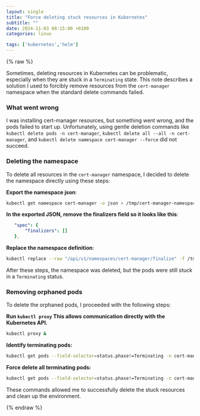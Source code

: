 ```yaml
---
layout: single
title: "Force deleting stuck resources in Kubernetes"
subtitle: ""
date: 2024-11-03 08:15:00 +0100
categories: linux

tags: ['kubernetes','helm']
---
```


{% raw %}


Sometimes, deleting resources in Kubernetes can be problematic, especially when they are stuck in a `Terminating` state. This note describes a solution I used to forcibly remove resources from the `cert-manager` namespace when the standard delete commands failed.

### What went wrong

I was installing cert-manager resources, but something went wrong, and the pods failed to start up. Unfortunately, using gentle deletion commands like `kubectl delete pods -n cert-manager`, `kubectl delete all --all -n cert-manager`, and `kubectl delete namespace cert-manager --force` did not succeed.

### Deleting the namespace

To delete all resources in the `cert-manager` namespace, I decided to delete the namespace directly using these steps:

**Export the namespace json**:

```bash
kubectl get namespace cert-manager -o json > /tmp/cert-manager-namespace.json
```

**In the exported JSON, remove the finalizers field so it looks like this**:

```yaml
   "spec": {
       "finalizers": []
   },   
```

**Replace the namespace definition**:

```bash
kubectl replace --raw "/api/v1/namespaces/cert-manager/finalize" -f /tmp/cert-manager-namespace.json
```

After these steps, the namespace was deleted, but the pods were still stuck in a `Terminating` status.

### Removing orphaned pods

To delete the orphaned pods, I proceeded with the following steps:

**Run ``kubectl proxy`` This allows communication directly with the Kubernetes API.**

```bash
kubectl proxy &
```

**Identify terminating pods:**

```bash
kubectl get pods --field-selector=status.phase!=Terminating -n cert-manager
```

**Force delete all terminating pods:**

```bash
kubectl get pods --field-selector=status.phase!=Terminating -n cert-manager -o json | jq -r '.items[] | "kubectl delete pod \(.metadata.name) -n \(.metadata.namespace) --grace-period=0 --force"' | sh
```

These commands allowed me to successfully delete the stuck resources and clean up the environment.



{% endraw %}

